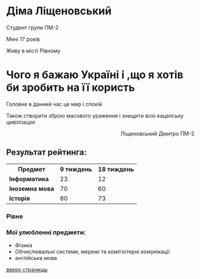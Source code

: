 <h1>Діма Ліщеновський</h1> 
<p>Студент групи ПМ-2</p>
<p>Мені 17 років</p>
<p>Живу в місті Рівному</p>
<h1>Чого я бажаю Україні і ,що я хотів би зробить на її користь</h1> 
<p>Головне в данний час це мир і спокій</p>
<p>Також створити зброю масового ураження і знищити всю кацапську цивілізацію</p>
<p align="right">Ліщеновський Дмитро ПМ-2</p>


<h2>Результат рейтинга: </h2>
<table>
  <tr>
    <th><strong>Предмет</strong></th>
    <th>9 тиждень</th>
    <th>18 тиждень</th>
  </tr>
  <tr>
    <td><strong>Інформатика</strong></td>
    <td>23</td>
    <td>12</td>
  </tr>
  <tr>
    <td><strong>Іноземна мова</strong></td>
    <td>70</td>
    <td>60</td>
  </tr>
  <tr>
    <td><strong>Історія</strong></td>
    <td>80</td>
    <td>73</td>
  </tr>
</table>

 

<h3>Рівне </h3>
<h3>Мої улюбленні предмети: </h3>
<ul>
  <li> Фізика</li>
  <li> Обчислювальні системи, мережі та комп’ютерні комунікації</li>
  <li> англійська мова</li>
</ul> 

<a href="#" onClick="scroll(0,0); return false" title="наверх">вверх страницы</a>

